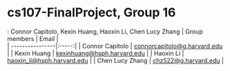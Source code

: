 # cs107-FinalProject, Group 16
: Connor Capitolo, Kexin Huang, Haoxin Li, Chen Lucy Zhang
| Group members   | Email |          
| ----------------|:-----:| 
| Connor Capitolo | connorcapitolo@g.harvard.edu |
| Kexin Huang     | kexinhuang@hsph.harvard.edu  |
| Haoxin Li       | haoxin_li@hsph.harvard.edu   | 
| Chen Lucy Zhang | chz522@g.harvard.edu         | 
